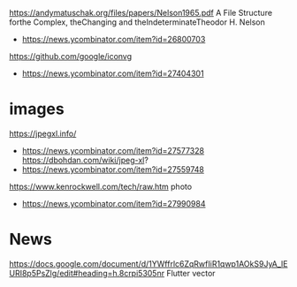 https://andymatuschak.org/files/papers/Nelson1965.pdf A File Structure forthe Complex, theChanging and theIndeterminateTheodor H. Nelson
* https://news.ycombinator.com/item?id=26800703

https://github.com/google/iconvg
* https://news.ycombinator.com/item?id=27404301

# images
https://jpegxl.info/
* https://news.ycombinator.com/item?id=27577328
https://dbohdan.com/wiki/jpeg-xl?
* https://news.ycombinator.com/item?id=27559748

https://www.kenrockwell.com/tech/raw.htm photo
* https://news.ycombinator.com/item?id=27990984

# News
https://docs.google.com/document/d/1YWffrlc6ZqRwfIiR1qwp1AOkS9JyA_lEURI8p5PsZlg/edit#heading=h.8crpi5305nr Flutter vector
